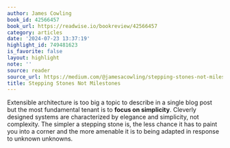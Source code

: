 ```yaml
---
author: James Cowling
book_id: 42566457
book_url: https://readwise.io/bookreview/42566457
category: articles
date: '2024-07-23 13:37:19'
highlight_id: 749481623
is_favorite: false
layout: highlight
note: ''
source: reader
source_url: https://medium.com/@jamesacowling/stepping-stones-not-milestones-e6be0073563f
title: Stepping Stones Not Milestones
---
```


Extensible architecture is too big a topic to describe in a single blog post but the most fundamental tenant is to **focus on simplicity**. Cleverly designed systems are characterized by elegance and simplicity, not complexity. The simpler a stepping stone is, the less chance it has to paint you into a corner and the more amenable it is to being adapted in response to unknown unknowns.